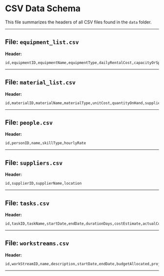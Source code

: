 # CSV Data Schema

This file summarizes the headers of all CSV files found in the `data` folder.

---

## File: `equipment_list.csv`
**Header:**
```csv
id,equipmentID,equipmentName,equipmentType,dailyRentalCost,capacityOrSpecs
```
---

## File: `material_list.csv`
**Header:**
```csv
id,materialID,materialName,materialType,unitCost,quantityOnHand,supplierID
```
---

## File: `people.csv`
**Header:**
```csv
id,personID,name,skillType,hourlyRate
```
---

## File: `suppliers.csv`
**Header:**
```csv
id,supplierID,supplierName,location
```
---

## File: `tasks.csv`
**Header:**
```csv
id,taskID,taskName,startDate,endDate,durationDays,costEstimate,actualCost,isCritical,milestoneFlag,workStreamID,dependsOnIDs,laborIDs,equipmentIDs,materialIDs
```
---

## File: `workstreams.csv`
**Header:**
```csv
id,workStreamID,name,description,startDate,endDate,budgetAllocated,projectID
```
---

